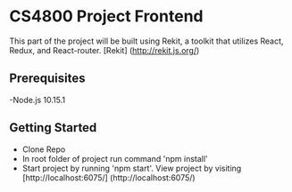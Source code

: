 # CS4800 Project Frontend

This part of the project will be built using Rekit, a toolkit that utilizes React, Redux, and React-router.
[Rekit] (http://rekit.js.org/)

## Prerequisites

  -Node.js 10.15.1

## Getting Started
- Clone Repo
- In root folder of project run command 'npm install'
- Start project by running 'npm start'. View project by visiting [http://localhost:6075/] (http://localhost:6075/)